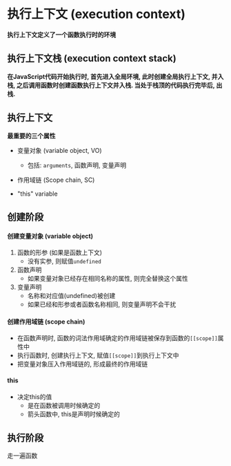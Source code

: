 # 执行上下文 (execution context)

**执行上下文定义了一个函数执行时的环境**



## 执行上下文栈 (execution context stack)

**在JavaScript代码开始执行时, 首先进入全局环境, 此时创建全局执行上下文, 并入栈, 之后调用函数时创建函数执行上下文并入栈. 当处于栈顶的代码执行完毕后, 出栈.**





## 执行上下文

**最重要的三个属性**

- 变量对象 (variable object, VO)
  - 包括: `arguments`, 函数声明, 变量声明

- 作用域链 (Scope chain, SC)
- "this" variable





## 创建阶段

#### 创建变量对象 (variable object)

1. 函数的形参 (如果是函数上下文)
   - 没有实参, 则赋值`undefined`
2. 函数声明
   - 如果变量对象已经存在相同名称的属性, 则完全替换这个属性
3. 变量声明
   - 名称和对应值(undefined)被创建
   - 如果已经和形参或者函数名称相同, 则变量声明不会干扰

#### 创建作用域链 (scope chain)

- 在函数声明时, 函数的词法作用域确定的作用域链被保存到函数的`[[scope]]`属性中
- 执行函数时, 创建执行上下文, 赋值`[[scope]]`到执行上下文中
- 把变量对象压入作用域链的, 形成最终的作用域链



#### this

- 决定this的值
  - 是在函数被调用时候确定的
  - 箭头函数中, this是声明时候确定的





## 执行阶段

走一遍函数

